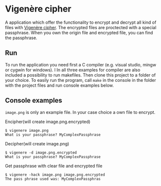 # Vigenère cipher

A application which offer the functionality to encrypt and decrypt all kind of files with [Vigenère cipher](https://en.wikipedia.org/wiki/Vigen%C3%A8re_cipher). The encrypted files are proctected with a special passphrase. When you own the origin file and encrypted file, you can find the passphrase.

## Run

To run the application you need first a C compiler (e.g. visual studio, mingw or cygwin for windows). l In all three examples for compiler are also included a possibility to run makefiles. Then clone this project to a folder of your choice. To easily run the program, call `make` in the console in the folder with the project files and run console examples below.

## Console examples

`image.png` is only an example file. In your case choice a own file to encrypt.

Encipher(will create image.png.encrypted)
```
$ vigenere image.png
What is your passphrase? MyComplexPassphrase
```

Decipher(will create image.png)
```
$ vigenere -d image.png.encrypted
What is your passphrase? MyComplexPassphrase
```

Get passphrase with clear file and encrypted file
```
$ vigenere -hack image.png image.png.encrypted
The pass phrase used was: MyComplexPassphras
```
